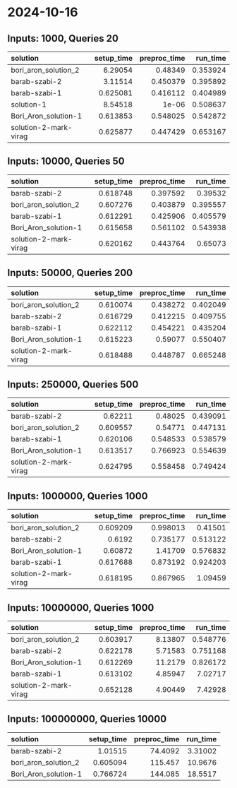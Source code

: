 # 2024-10-16

## Inputs: 1000, Queries 20

| solution              |   setup_time |   preproc_time |   run_time |
|:----------------------|-------------:|---------------:|-----------:|
| bori_aron_solution_2  |     6.29054  |       0.48349  |   0.353924 |
| barab-szabi-2         |     3.11514  |       0.450379 |   0.395892 |
| barab-szabi-1         |     0.625081 |       0.416112 |   0.404989 |
| solution-1            |     8.54518  |       1e-06    |   0.508637 |
| Bori_Aron_solution-1  |     0.613853 |       0.548025 |   0.542872 |
| solution-2-mark-virag |     0.625877 |       0.447429 |   0.653167 |

## Inputs: 10000, Queries 50

| solution              |   setup_time |   preproc_time |   run_time |
|:----------------------|-------------:|---------------:|-----------:|
| barab-szabi-2         |     0.618748 |       0.397592 |   0.39532  |
| bori_aron_solution_2  |     0.607276 |       0.403879 |   0.395557 |
| barab-szabi-1         |     0.612291 |       0.425906 |   0.405579 |
| Bori_Aron_solution-1  |     0.615658 |       0.561102 |   0.543938 |
| solution-2-mark-virag |     0.620162 |       0.443764 |   0.65073  |

## Inputs: 50000, Queries 200

| solution              |   setup_time |   preproc_time |   run_time |
|:----------------------|-------------:|---------------:|-----------:|
| bori_aron_solution_2  |     0.610074 |       0.438272 |   0.402049 |
| barab-szabi-2         |     0.616729 |       0.412215 |   0.409755 |
| barab-szabi-1         |     0.622112 |       0.454221 |   0.435204 |
| Bori_Aron_solution-1  |     0.615223 |       0.59077  |   0.550407 |
| solution-2-mark-virag |     0.618488 |       0.448787 |   0.665248 |

## Inputs: 250000, Queries 500

| solution              |   setup_time |   preproc_time |   run_time |
|:----------------------|-------------:|---------------:|-----------:|
| barab-szabi-2         |     0.62211  |       0.48025  |   0.439091 |
| bori_aron_solution_2  |     0.609557 |       0.54771  |   0.447131 |
| barab-szabi-1         |     0.620106 |       0.548533 |   0.538579 |
| Bori_Aron_solution-1  |     0.613517 |       0.766923 |   0.554639 |
| solution-2-mark-virag |     0.624795 |       0.558458 |   0.749424 |

## Inputs: 1000000, Queries 1000

| solution              |   setup_time |   preproc_time |   run_time |
|:----------------------|-------------:|---------------:|-----------:|
| bori_aron_solution_2  |     0.609209 |       0.998013 |   0.41501  |
| barab-szabi-2         |     0.6192   |       0.735177 |   0.513122 |
| Bori_Aron_solution-1  |     0.60872  |       1.41709  |   0.576832 |
| barab-szabi-1         |     0.617688 |       0.873192 |   0.924203 |
| solution-2-mark-virag |     0.618195 |       0.867965 |   1.09459  |

## Inputs: 10000000, Queries 1000

| solution              |   setup_time |   preproc_time |   run_time |
|:----------------------|-------------:|---------------:|-----------:|
| bori_aron_solution_2  |     0.603917 |        8.13807 |   0.548776 |
| barab-szabi-2         |     0.622178 |        5.71583 |   0.751168 |
| Bori_Aron_solution-1  |     0.612269 |       11.2179  |   0.826172 |
| barab-szabi-1         |     0.613102 |        4.85947 |   7.02717  |
| solution-2-mark-virag |     0.652128 |        4.90449 |   7.42928  |

## Inputs: 100000000, Queries 10000

| solution             |   setup_time |   preproc_time |   run_time |
|:---------------------|-------------:|---------------:|-----------:|
| barab-szabi-2        |     1.01515  |        74.4092 |    3.31002 |
| bori_aron_solution_2 |     0.605094 |       115.457  |   10.9676  |
| Bori_Aron_solution-1 |     0.766724 |       144.085  |   18.5517  |